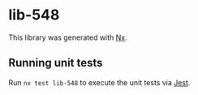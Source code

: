 # lib-548

This library was generated with [Nx](https://nx.dev).

## Running unit tests

Run `nx test lib-548` to execute the unit tests via [Jest](https://jestjs.io).
